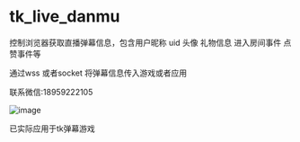 # tk_live_danmu
控制浏览器获取直播弹幕信息，包含用户昵称 uid 头像 礼物信息  进入房间事件 点赞事件等 

通过wss 或者socket 将弹幕信息传入游戏或者应用

联系微信:18959222105


![image](https://github.com/wahahanu00/tk_live_danmu/assets/41536060/7d28cc9d-078d-4bee-bf47-7b72b77c5f04)


已实际应用于tk弹幕游戏
